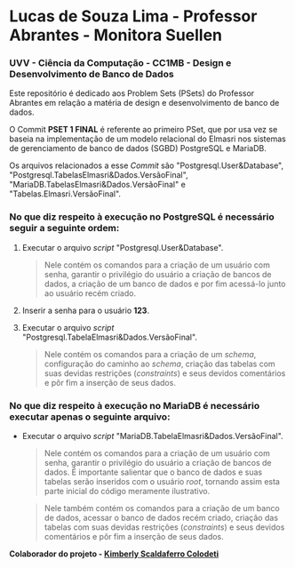 # Lucas de Souza Lima - Professor Abrantes - Monitora Suellen
### UVV - Ciência da Computação - CC1MB -	Design e Desenvolvimento de Banco de Dados 

Este repositório é dedicado aos Problem Sets (PSets) do Professor Abrantes em relação a matéria de design e desenvolvimento de banco de dados.

O Commit **PSET 1 FINAL** é referente ao primeiro PSet, que por usa vez se baseia na implementação de um modelo relacional do Elmasri nos sistemas de gerenciamento de banco de dados (SGBD) PostgreSQL e MariaDB.

Os arquivos relacionados a esse *Commit* são "Postgresql.User&Database", "Postgresql.TabelasElmasri&Dados.VersãoFinal", "MariaDB.TabelasElmasri&Dados.VersãoFinal" e "Tabelas.Elmasri.VersãoFinal".

### No que diz respeito à execução no PostgreSQL é necessário seguir a seguinte ordem:

1.  Executar o arquivo *script* "Postgresql.User&Database".
    > Nele contém os comandos para a criação de um usuário com senha, garantir o privilégio do usuário a criação de bancos de dados, a criação de um banco de dados e por fim acessá-lo junto ao usuário recém criado.
    
2. Inserir a senha para o usuário **123**.
3. Executar o arquivo *script* "Postgresql.TabelaElmasri&Dados.VersãoFinal".
    > Nele contém os comandos para a criação de um *schema*, configuração do caminho ao *schema*, criação das tabelas com suas devidas restrições (*constraints*) e seus devidos comentários e pôr fim a inserção de seus dados.

### No que diz respeito à execução no MariaDB é necessário executar apenas o seguinte arquivo:

- Executar o arquivo *script* "MariaDB.TabelaElmasri&Dados.VersãoFinal".
    > Nele contém os comandos para a criação de um usuário com senha, garantir o privilégio do usuário a criação de bancos de dados. É importante salientar que o banco de dados e suas tabelas serão inseridos com o usuário *root*, tornando assim esta parte inicial do código meramente ilustrativo.
    
    > Nele também contém os comandos para a criação de um banco de dados, acessar o banco de dados recém criado, criação das tabelas com suas devidas restrições (*constraints*) e seus devidos comentários e pôr fim a inserção de seus dados.
    
**Colaborador do projeto - [Kimberly Scaldaferro Colodeti ](https://github.com/KimberlyScaldaC)**  
